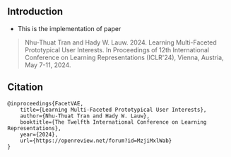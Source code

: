 ## Introduction
 - This is the implementation of paper 
> Nhu-Thuat Tran and Hady W. Lauw. 2024. Learning Multi-Faceted Prototypical User Interests. In Proceedings of 12th International Conference on Learning Representations (ICLR'24), Vienna, Austria, May 7-11, 2024.


## Citation
```
@inproceedings{FacetVAE,
    title={Learning Multi-Faceted Prototypical User Interests},
    author={Nhu-Thuat Tran and Hady W. Lauw},
    booktitle={The Twelfth International Conference on Learning Representations},
    year={2024},
    url={https://openreview.net/forum?id=MzjiMxlWab}
}
```